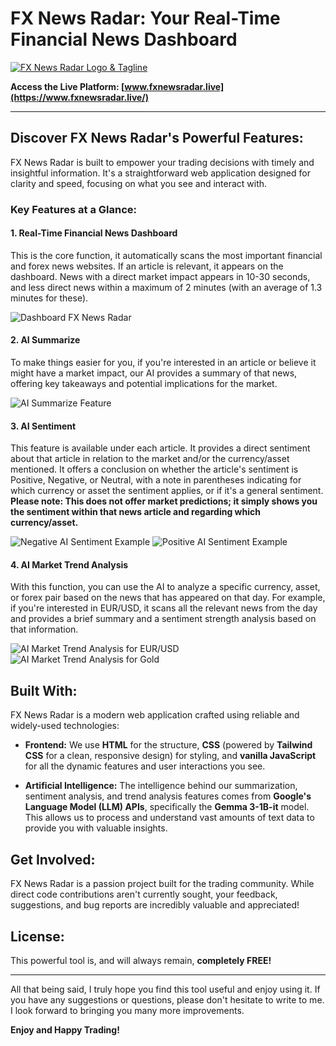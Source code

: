# FX News Radar: Your Real-Time Financial News Dashboard

[![FX News Radar Logo & Tagline](https://luckyaleh.github.io/fxnewsradar.live/fxnewsradar-github-pic.png)](https://luckyaleh.github.io/fxnewsradar.live/)

**Access the Live Platform: [www.fxnewsradar.live](https://www.fxnewsradar.live/)**

---

## Discover FX News Radar's Powerful Features:

FX News Radar is built to empower your trading decisions with timely and insightful information. It's a straightforward web application designed for clarity and speed, focusing on what you see and interact with.

### Key Features at a Glance:

#### 1. Real-Time Financial News Dashboard

This is the core function, it automatically scans the most important financial and forex news websites. If an article is relevant, it appears on the dashboard. News with a direct market impact appears in 10-30 seconds, and less direct news within a maximum of 2 minutes (with an average of 1.3 minutes for these).

![Dashboard FX News Radar](https://luckyaleh.github.io/fxnewsradar.live/dashboard.png)

#### 2. AI Summarize

To make things easier for you, if you're interested in an article or believe it might have a market impact, our AI provides a summary of that news, offering key takeaways and potential implications for the market.

![AI Summarize Feature](https://luckyaleh.github.io/fxnewsradar.live/ai-summarize.png)

#### 3. AI Sentiment

This feature is available under each article. It provides a direct sentiment about that article in relation to the market and/or the currency/asset mentioned. It offers a conclusion on whether the article's sentiment is Positive, Negative, or Neutral, with a note in parentheses indicating for which currency or asset the sentiment applies, or if it's a general sentiment. **Please note: This does not offer market predictions; it simply shows you the sentiment within that news article and regarding which currency/asset.**

![Negative AI Sentiment Example](https://luckyaleh.github.io/fxnewsradar.live/ai-sentiment-1.png)
![Positive AI Sentiment Example](https://luckyaleh.github.io/fxnewsradar.live/ai-sentiment-2.png)

#### 4. AI Market Trend Analysis

With this function, you can use the AI to analyze a specific currency, asset, or forex pair based on the news that has appeared on that day. For example, if you're interested in EUR/USD, it scans all the relevant news from the day and provides a brief summary and a sentiment strength analysis based on that information.

![AI Market Trend Analysis for EUR/USD](https://luckyaleh.github.io/fxnewsradar.live/ai-market-trend-analysis.png)
![AI Market Trend Analysis for Gold](https://luckyaleh.github.io/fxnewsradar.live/ai-market-trend-analysis-2.png)

## Built With:

FX News Radar is a modern web application crafted using reliable and widely-used technologies:

* **Frontend:** We use **HTML** for the structure, **CSS** (powered by **Tailwind CSS** for a clean, responsive design) for styling, and **vanilla JavaScript** for all the dynamic features and user interactions you see.

* **Artificial Intelligence:** The intelligence behind our summarization, sentiment analysis, and trend analysis features comes from **Google's Language Model (LLM) APIs**, specifically the **Gemma 3-1B-it** model. This allows us to process and understand vast amounts of text data to provide you with valuable insights.

## Get Involved:

FX News Radar is a passion project built for the trading community. While direct code contributions aren't currently sought, your feedback, suggestions, and bug reports are incredibly valuable and appreciated!

## License:

This powerful tool is, and will always remain, **completely FREE!**

---

All that being said, I truly hope you find this tool useful and enjoy using it. If you have any suggestions or questions, please don't hesitate to write to me. I look forward to bringing you many more improvements.

**Enjoy and Happy Trading!**
